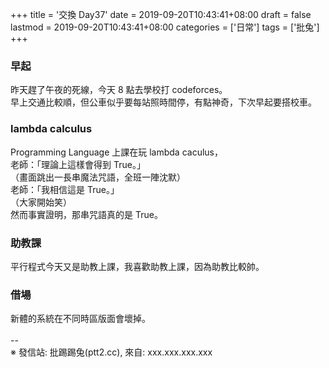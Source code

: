 +++
title = '交換 Day37'
date = 2019-09-20T10:43:41+08:00
draft = false
lastmod = 2019-09-20T10:43:41+08:00
categories = ['日常']
tags = ['批兔']
+++
### 早起
昨天趕了午夜的死線，今天 8 點去學校打 codeforces。<br>
早上交通比較順，但公車似乎要每站照時間停，有點神奇，下次早起要搭校車。<br>
### lambda calculus
Programming Language 上課在玩 lambda caculus，<br>
老師：「理論上這樣會得到 True。」<br>
（畫面跳出一長串魔法咒語，全班一陣沈默）<br>
老師：「我相信這是 True。」<br>
（大家開始笑）<br>
然而事實證明，那串咒語真的是 True。<br>
### 助教課
平行程式今天又是助教上課，我喜歡助教上課，因為助教比較帥。<br>
### 借場
新體的系統在不同時區版面會壞掉。<br>
<br>
--<br>
※ 發信站: 批踢踢兔(ptt2.cc), 來自: xxx.xxx.xxx.xxx<br>
